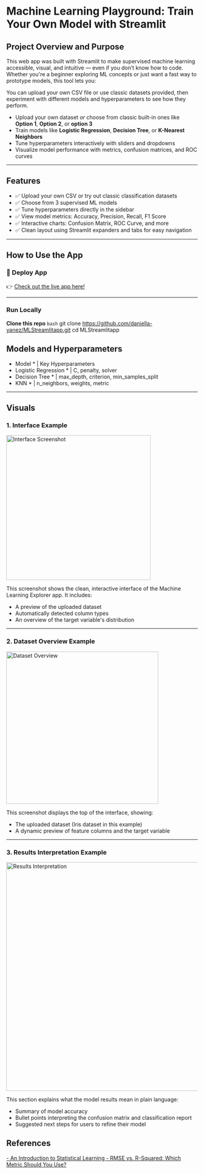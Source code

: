 # Machine Learning Playground: Train Your Own Model with Streamlit


## Project Overview and Purpose
This web app was built with Streamlit to make supervised machine learning accessible, visual, and intuitive — even if you don’t know how to code. Whether you're a beginner exploring ML concepts or just want a fast way to prototype models, this tool lets you:

You can upload your own CSV file or use classic datasets provided, then experiment with different models and hyperparameters to see how they perform.

- Upload your own dataset *or* choose from classic built-in ones like **Option 1**, **Option 2**, or **option 3**
- Train models like **Logistic Regression**, **Decision Tree**, or **K-Nearest Neighbors**
- Tune hyperparameters interactively with sliders and dropdowns
- Visualize model performance with metrics, confusion matrices, and ROC curves

---

## Features

- ✅ Upload your own CSV or try out classic classification datasets  
- ✅ Choose from 3 supervised ML models  
- ✅ Tune hyperparameters directly in the sidebar  
- ✅ View model metrics: Accuracy, Precision, Recall, F1 Score  
- ✅ Interactive charts: Confusion Matrix, ROC Curve, and more  
- ✅ Clean layout using Streamlit expanders and tabs for easy navigation  

---

## How to Use the App
### 🔗 Deploy App
👉 [Check out the live app here!](https://daniella-yanez-hynqnvufsbjcmb8e9ewipq.streamlit.app/)

---

### Run Locally
**Clone this repo**
```bash```
git clone https://github.com/daniella-yanez/MLStreamlitapp.git
cd MLStreamlitapp

## Models and Hyperparameters

* Model * | Key Hyperparameters
* Logistic Regression * | C, penalty, solver
* Decision Tree * | max_depth, criterion, min_samples_split
* KNN * | n_neighbors, weights, metric

---

## Visuals
<h3>1. Interface Example</h3>
<img src="images/ML_Playground_Interface.png" alt="Interface Screenshot" width="380"/>

This screenshot shows the clean, interactive interface of the Machine Learning Explorer app. It includes:
- A preview of the uploaded dataset
- Automatically detected column types
- An overview of the target variable's distribution

**  **

<h3>2. Dataset Overview Example</h3>
<img src="images/Dataset_Overview_Example.png" alt="Dataset Overview" width="400"/>

This screenshot displays the top of the interface, showing:
- The uploaded dataset (Iris dataset in this example)
- A dynamic preview of feature columns and the target variable  

** **

<h3>3. Results Interpretation Example</h3>
<img src="images/Results_Interpretation_Example.png" alt="Results Interpretation" width="600"/>

This section explains what the model results mean in plain language:
- Summary of model accuracy
- Bullet points interpreting the confusion matrix and classification report
- Suggested next steps for users to refine their model  

## References
[- An Introduction to Statistical Learning ]([url](https://www.statlearning.com/))
[- RMSE vs. R-Squared: Which Metric Should You Use?]([url](https://www.statology.org/rmse-vs-r-squared/))
